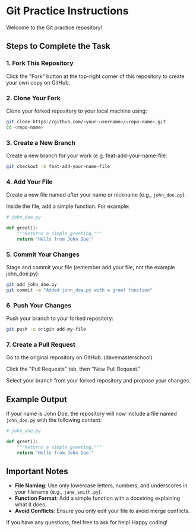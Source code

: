# Git Practice Instructions

Welcome to the Git practice repository!

## Steps to Complete the Task

### 1. Fork This Repository

Click the "Fork" button at the top-right corner of this repository to create your own copy on GitHub.

### 2. Clone Your Fork

Clone your forked repository to your local machine using:

```bash
git clone https://github.com/<your-username>/<repo-name>.git
cd <repo-name>
```

### 3. Create a New Branch

Create a new branch for your work (e.g. feat-add-your-name-file:

```bash
git checkout -b feat-add-your-name-file
```

### 4. Add Your File

Create a new file named after your name or nickname (e.g., `john_doe.py`).

Inside the file, add a simple function. For example:

```python
# john_doe.py

def greet():
    """Returns a simple greeting."""
    return "Hello from John Doe!"
```

### 5. Commit Your Changes

Stage and commit your file (remember add your file, not the example john_doe.py):

```bash
git add john_doe.py
git commit -m "Added john_doe.py with a greet function"
```

### 6. Push Your Changes

Push your branch to your forked repository:

```bash
git push -u origin add-my-file
```

### 7. Create a Pull Request

Go to the original repository on GitHub. (davemasterschool)

Click the "Pull Requests" tab, then "New Pull Request."

Select your branch from your forked repository and propose your changes.


## Example Output

If your name is John Doe, the repository will now include a file named `john_doe.py` with the following content:

```python
# john_doe.py

def greet():
    """Returns a simple greeting."""
    return "Hello from John Doe!"
```
## Important Notes

- **File Naming**: Use only lowercase letters, numbers, and underscores in your filename (e.g., `jane_smith.py`).
- **Function Format**: Add a simple function with a docstring explaining what it does.
- **Avoid Conflicts**: Ensure you only edit your file to avoid merge conflicts.

 If you have any questions, feel free to ask for help! Happy coding!
